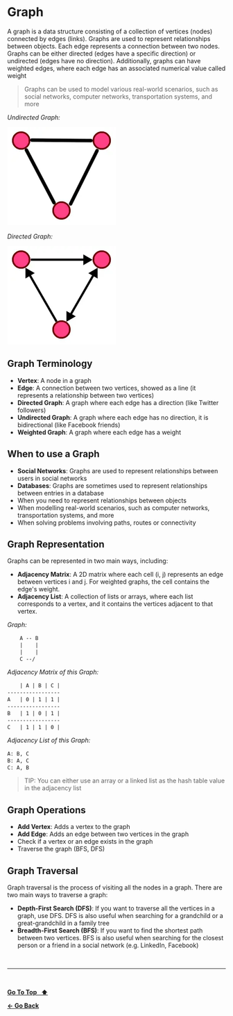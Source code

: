 # Graph

A graph is a data structure consisting of a collection of vertices (nodes) connected by edges (links). Graphs are used to represent relationships between objects. Each edge represents a connection between two nodes. Graphs can be either directed (edges have a specific direction) or undirected (edges have no direction). Additionally, graphs can have weighted edges, where each edge has an associated numerical value called weight

> Graphs can be used to model various real-world scenarios, such as social networks, computer networks, transportation systems, and more

_Undirected Graph:_

![screenshot](../images/graph-undirected.webp 'screenshot')

_Directed Graph:_

![screenshot](../images/graph-directed.webp 'screenshot')

## Graph Terminology

- **Vertex**: A node in a graph
- **Edge**: A connection between two vertices, showed as a line (it represents a relationship between two vertices)
- **Directed Graph**: A graph where each edge has a direction (like Twitter followers)
- **Undirected Graph**: A graph where each edge has no direction, it is bidirectional (like Facebook friends)
- **Weighted Graph**: A graph where each edge has a weight

## When to use a Graph

- **Social Networks**: Graphs are used to represent relationships between users in social networks
- **Databases**: Graphs are sometimes used to represent relationships between entries in a database
- When you need to represent relationships between objects
- When modelling real-world scenarios, such as computer networks, transportation systems, and more
- When solving problems involving paths, routes or connectivity

## Graph Representation

Graphs can be represented in two main ways, including:

- **Adjacency Matrix**: A 2D matrix where each cell (i, j) represents an edge between vertices i and j. For weighted graphs, the cell contains the edge's weight.
- **Adjacency List**: A collection of lists or arrays, where each list corresponds to a vertex, and it contains the vertices adjacent to that vertex.

_Graph:_

```text
    A -- B
    |    |
    |    |
    C --/
```

_Adjacency Matrix of this Graph:_

```text
    | A | B | C |
-----------------
A   | 0 | 1 | 1 |
-----------------
B   | 1 | 0 | 1 |
-----------------
C   | 1 | 1 | 0 |
```

_Adjacency List of this Graph:_

```text
A: B, C
B: A, C
C: A, B
```

> TIP: You can either use an array or a linked list as the hash table value in the adjacency list

## Graph Operations

- **Add Vertex**: Adds a vertex to the graph
- **Add Edge**: Adds an edge between two vertices in the graph
- Check if a vertex or an edge exists in the graph
- Traverse the graph (BFS, DFS)

## Graph Traversal

Graph traversal is the process of visiting all the nodes in a graph. There are two main ways to traverse a graph:

- **Depth-First Search (DFS)**: If you want to traverse all the vertices in a graph, use DFS. DFS is also useful when searching for a grandchild or a great-grandchild in a family tree
- **Breadth-First Search (BFS)**: If you want to find the shortest path between two vertices. BFS is also useful when searching for the closest person or a friend in a social network (e.g. LinkedIn, Facebook)

&nbsp;

---

&nbsp;

[**Go To Top &nbsp; ⬆️**](#graph)

[**← Go Back**](../README.md)

&nbsp;
